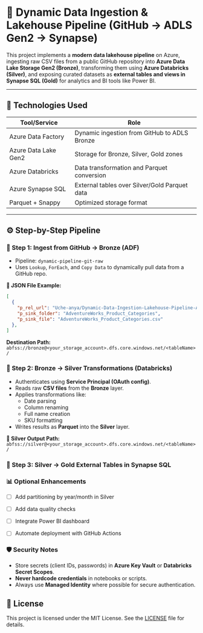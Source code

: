 
# 🔁 Dynamic Data Ingestion & Lakehouse Pipeline (GitHub → ADLS Gen2 → Synapse)

This project implements a **modern data lakehouse pipeline** on Azure, ingesting raw CSV files from a public GitHub repository into **Azure Data Lake Storage Gen2 (Bronze)**, transforming them using **Azure Databricks (Silver)**, and exposing curated datasets as **external tables and views in Synapse SQL (Gold)** for analytics and BI tools like Power BI.

---

## 🔧 Technologies Used

| Tool/Service           | Role                                          |
|------------------------|-----------------------------------------------|
| Azure Data Factory     | Dynamic ingestion from GitHub to ADLS Bronze  |
| Azure Data Lake Gen2   | Storage for Bronze, Silver, Gold zones        |
| Azure Databricks       | Data transformation and Parquet conversion    |
| Azure Synapse SQL      | External tables over Silver/Gold Parquet data |
| Parquet + Snappy       | Optimized storage format                      |

---

## ⚙️ Step-by-Step Pipeline

### 🔹 Step 1: Ingest from GitHub → Bronze (ADF)

- Pipeline: `dynamic-pipeline-git-raw`
- Uses `Lookup`, `ForEach`, and `Copy Data` to dynamically pull data from a GitHub repo.

**📄 JSON File Example:**
```json
[
  {
    "p_rel_url": "Uche-anya/Dynamic-Data-Ingestion-Lakehouse-Pipeline-ADLS-Gen2-ADF-Synapse-/main/dataset/AdventureWorkProduct_Categories.csv",  
    "p_sink_folder": "AdventureWorks_Product_Categories",
    "p_sink_file": "AdventureWorks_Product_Categories.csv"
  },
]
``` 
**Destination Path:** `abfss://bronze@<your_storage_account>.dfs.core.windows.net/<tableName>/`


### 🔹 Step 2: Bronze → Silver Transformations (Databricks)

- Authenticates using **Service Principal (OAuth config)**.
- Reads raw **CSV files** from the **Bronze** layer.
- Applies transformations like:
  - Date parsing
  - Column renaming
  - Full name creation
  - SKU formatting
- Writes results as **Parquet** into the **Silver** layer.

**📁 Silver Output Path:** `abfss://silver@<your_storage_account>.dfs.core.windows.net/<tableName>/`


### 🔹 Step 3: Silver → Gold External Tables in Synapse SQL


### 📊 Optional Enhancements

- [ ] Add partitioning by year/month in Silver
- [ ] Add data quality checks
- [ ] Integrate Power BI dashboard
- [ ] Automate deployment with GitHub Actions


### 🛡️ Security Notes

- Store secrets (client IDs, passwords) in **Azure Key Vault** or **Databricks Secret Scopes**.
- **Never hardcode credentials** in notebooks or scripts.
- Always use **Managed Identity** where possible for secure authentication.

## 📄 License

This project is licensed under the MIT License. See the [LICENSE](./LICENSE) file for details.







